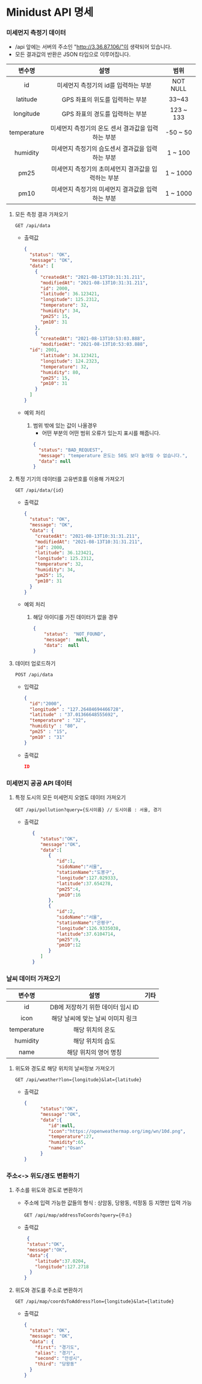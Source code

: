 
# Minidust API 명세

### 미세먼지 측정기 데이터

- /api 앞에는 서버의 주소인 "http://3.36.87.106/"이 생략되어 있습니다.
- 모든 결과값의 반환은 JSON 타입으로 이루어집니다.


|   변수명    |                        설명                         |   범위    |
| :---------: | :-------------------------------------------------: | :-------: |
|     id      |        미세먼지 측정기의 id를 입력하는 부분         | NOT NULL  |
|  latitude   |           GPS 좌표의 위도를 입력하는 부분           |   33~43   |
|  longitude  |           GPS 좌표의 경도를 입력하는 부분           | 123 ~ 133 |
| temperature | 미세먼지 측정기의 온도 센서 결과값을 입력하는 부분  | -50 ~ 50  |
|  humidity   |  미세먼지 측정기의 습도센서 결과값을 입력하는 부분  |  1 ~ 100  |
|    pm25     | 미세먼지 측정기의 초미세먼지 결과값을 입력하는 부분 | 1 ~ 1000  |
|    pm10     |  미세먼지 측정기의 미세먼지 결과값을 입력하는 부분  | 1 ~ 1000  |

1. 모든 측정 결과 가져오기
    ```http
    GET /api/data
    ```
    
	- 출력값
        ```json
        {
          "status": "OK",
          "message": "OK",
          "data": [
            {
              "createdAt": "2021-08-13T10:31:31.211",
              "modifiedAt": "2021-08-13T10:31:31.211",
              "id": 2000,
              "latitude": 36.123421,
              "longitude": 125.2312,
              "temperature": 32,
              "humidity": 34,
              "pm25": 15,
              "pm10": 31
            },
            {
              "createdAt": "2021-08-13T10:53:03.888",
              "modifiedAt": "2021-08-13T10:53:03.888",
          "id": 2001,
              "latitude": 34.123421,
              "longitude": 124.2323,
              "temperature": 32,
              "humidity": 80,
              "pm25": 15,
              "pm10": 31
            }
          ]
        }
        ```
        
    - 예외 처리
    
      1. 범위 밖에 있는 값이 나올경우
         - 어떤 부분의 어떤 범위 오류가 있는지 표시를 해줍니다.
         ```json
         {
           "status": "BAD_REQUEST",
           "message": "temperature 온도는 50도 보다 높아질 수 없습니다.",
           "data": null
         }
         ```

2. 특정 기기의 데이터를 고유번호를 이용해 가져오기
   ```http
   GET /api/data/{id}
   ```

   - 출력값

     ```json
     {
       "status": "OK",
       "message": "OK",
       "data": {
         "createdAt": "2021-08-13T10:31:31.211",
         "modifiedAt": "2021-08-13T10:31:31.211",
         "id": 2000,
         "latitude": 36.123421,
         "longitude": 125.2312,
         "temperature": 32,
         "humidity": 34,
         "pm25": 15,
         "pm10": 31
       }
     }
     ```


   - 예외 처리
     1. 해당 아이디를 가진 데이터가 없을 경우
        ```json
        {  
            "status":  "NOT_FOUND",  
            "message":  null,  
            "data":  null  
        }
        ```
	    
	       
3. 데이터 업로드하기
	```http
	POST /api/data
	```

   - 입력값
     ```json
     {
       "id":"2000",
       "longitude" : "127.26484694466728",
       "latitude" : "37.01366648555692",
       "temperature" : "32",
       "humidity" : "80",
       "pm25" : "15",
       "pm10" : "31"
     }
     ```

   - 출력값

     ```json
     ID
     ```



### 미세먼지 공공 API 데이터

1.  특정 도시의 모든 미세먼지 오염도 데이터 가져오기
	
	   ```http
	GET /api/pollution?query={도시이름} // 도시이름 : 서울, 경기
	   ```

    - 출력값

	     ```json
			{
			   "status":"OK",
			   "message":"OK",
			   "data":[
			      {
			         "id":1,
			         "sidoName":"서울",
			         "stationName":"도봉구",
			         "longitude":127.029333,
			         "latitude":37.654278,
			         "pm25":4,
			         "pm10":16
			      },
			      {
			         "id":2,
			         "sidoName":"서울",
			         "stationName":"은평구",
			         "longitude":126.9335038,
			         "latitude":37.6104714,
			         "pm25":9,
			         "pm10":12
			      }
			   ]
			}
	     ```



### 날씨 데이터 가져오기

|   변수명    |               설명                | 기타 |
| :---------: | :-------------------------------: | :--: |
|     id      | DB에 저장하기 위한 데이터 임시 ID |      |
|    icon     | 해당 날씨에 맞는 날씨 이미지 링크 |      |
| temperature |         해당 위치의 온도          |      |
|  humidity   |         해당 위치의 습도          |      |
|    name     |       해당 위치의 영어 명칭       |      |

1. 위도와 경도로 해당 위치의 날씨정보 가져오기

   ```HTTP
   GET /api/weather?lon={longitude}&lat={latitude}
   ```

   - 출력값
     ```json
     {
		   "status":"OK",
		   "message":"OK",
		   "data":{
		      "id":null,
		      "icon":"https://openweathermap.org/img/wn/10d.png",
		      "temperature":27,
		      "humidity":65,
		      "name":"Osan"
		   }
	 }
	  ```
	



### 주소<-> 위도/경도 변환하기

1. 주소를 위도와 경도로 변환하기
   - 주소에 입력 가능한 값들의 형식 : 상암동, 당왕동, 석정동 등 지명만 입력 가능
        ```http
        GET /api/map/addressToCoords?query={주소}
        ```

   - 출력값

	  ```json
	   {
	   "status":"OK",
	   "message":"OK",
	   "data":{
	      "latitude":37.0204,
	      "longitude":127.2718
      	}
     }
     ```
  
2. 위도와 경도를 주소로 변환하기
   ```http
   GET /api/map/coordsToAddress?lon={longitude}&lat={latitude}
   ```

   - 출력값

     ```json
     {
       "status": "OK",
       "message": "OK",
       "data": {
         "first": "경기도",
         "alias": "경기",
         "second": "안성시",
         "third": "당왕동"
       }
     }
     ```